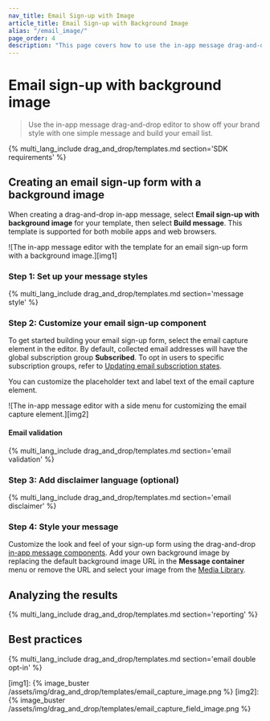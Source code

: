 ```yaml
---
nav_title: Email Sign-up with Image
article_title: Email Sign-up with Background Image
alias: "/email_image/"
page_order: 4
description: "This page covers how to use the in-app message drag-and-drop editor to show off your brand style with one simple message and build your email list."
---
```


# Email sign-up with background image

> Use the in-app message drag-and-drop editor to show off your brand style with one simple message and build your email list.

{% multi_lang_include drag_and_drop/templates.md section='SDK requirements' %}

## Creating an email sign-up form with a background image

When creating a drag-and-drop in-app message, select **Email sign-up with background image** for your template, then select **Build message**. This template is supported for both mobile apps and web browsers.

![The in-app message editor with the template for an email sign-up form with a background image.][img1]

### Step 1: Set up your message styles

{% multi_lang_include drag_and_drop/templates.md section='message style' %}

### Step 2: Customize your email sign-up component

To get started building your email sign-up form, select the email capture element in the editor. By default, collected email addresses will have the global subscription group **Subscribed**. To opt in users to specific subscription groups, refer to [Updating email subscription states]({{site.baseurl}}/user_guide/message_building_by_channel/email/managing_user_subscriptions#updating-email-subscription-states).

You can customize the placeholder text and label text of the email capture element.

![The in-app message editor with a side menu for customizing the email capture element.][img2]

#### Email validation

{% multi_lang_include drag_and_drop/templates.md section='email validation' %}

### Step 3: Add disclaimer language (optional)

{% multi_lang_include drag_and_drop/templates.md section='email disclaimer' %}

### Step 4: Style your message

Customize the look and feel of your sign-up form using the drag-and-drop [in-app message components][3]. Add your own background image by replacing the default background image URL in the **Message container** menu or remove the URL and select your image from the [Media Library]({{site.baseurl}}/user_guide/engagement_tools/templates_and_media/media_library/).

## Analyzing the results

{% multi_lang_include drag_and_drop/templates.md section='reporting' %}

## Best practices

{% multi_lang_include drag_and_drop/templates.md section='email double opt-in' %}


[img1]: {% image_buster /assets/img/drag_and_drop/templates/email_capture_image.png %} 
[img2]: {% image_buster /assets/img/drag_and_drop/templates/email_capture_field_image.png %} 


[3]: {{site.baseurl}}/user_guide/message_building_by_channel/in-app_messages/drag_and_drop/style_settings/#message-components